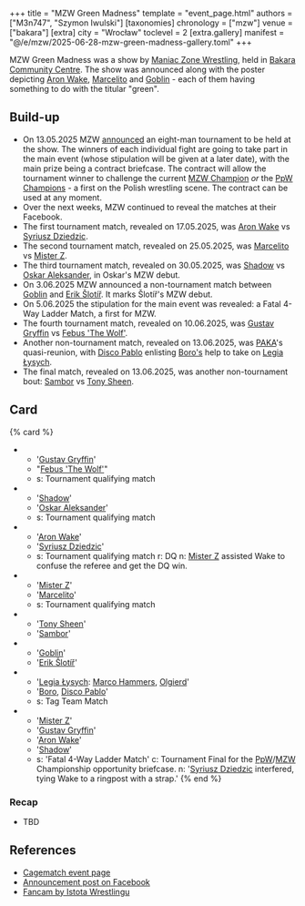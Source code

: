 +++
title = "MZW Green Madness"
template = "event_page.html"
authors = ["M3n747", "Szymon Iwulski"]
[taxonomies]
chronology = ["mzw"]
venue = ["bakara"]
[extra]
city = "Wrocław"
toclevel = 2
[extra.gallery]
manifest = "@/e/mzw/2025-06-28-mzw-green-madness-gallery.toml"
+++

MZW Green Madness was a show by [Maniac Zone Wrestling](@/o/mzw.md), held in [Bakara Community Centre](@/v/bakara.md).
The show was announced along with the poster depicting [Aron Wake](@/w/aron-wake.md), [Marcelito](@/w/marcelito.md) and [Goblin](@/w/goblin.md) - each of them having something to do with the titular "green".

## Build-up

* On 13.05.2025 MZW [announced][walizka] an eight-man tournament to be held at the show. The winners of each individual fight are going to take part in the main event (whose stipulation will be given at a later date), with the main prize being a contract briefcase. The contract will allow the tournament winner to challenge the current [MZW Champion](@/c/mzw-championship.md) _or_ the [PpW Champions](@/c/ppw-championship.md) - a first on the Polish wrestling scene. The contract can be used at any moment.
* Over the next weeks, MZW continued to reveal the matches at their Facebook.
* The first tournament match, revealed on 17.05.2025, was [Aron Wake](@/w/aron-wake.md) vs [Syriusz Dziedzic](@/w/dziedzic.md).
* The second tournament match, revealed on 25.05.2025, was [Marcelito](@/w/marcelito.md) vs [Mister Z](@/w/mister-z.md).
* The third tournament match, revealed on 30.05.2025, was [Shadow](@/w/shadow.md) vs [Oskar Aleksander](@/w/oskar-aleksander.md), in Oskar's MZW debut.
* On 3.06.2025 MZW announced a non-tournament match between [Goblin](@/w/goblin.md) and [Erik Šlotíř](@/w/erik-slotir.md). It marks Šlotíř's MZW debut.
* On 5.06.2025 the stipulation for the main event was revealed: a Fatal 4-Way Ladder Match, a first for MZW.
* The fourth tournament match, revealed on 10.06.2025, was [Gustav Gryffin](@/w/gustav-gryffin.md) vs [Febus 'The Wolf'](@/w/apollo-anderson.md).
* Another non-tournament match, revealed on 13.06.2025, was [PAKA](@/tt/paka.md)'s quasi-reunion, with [Disco Pablo](@/w/disco-pablo.md) enlisting [Boro's](@/w/boro.md) help to take on [Legia Łysych](@/tt/legia-lysych.md).
* The final match, revealed on 13.06.2025, was another non-tournament bout: [Sambor](@/w/sambor.md) vs [Tony Sheen](@/w/riverman.md).

## Card

{% card %}
- - '[Gustav Gryffin](@/w/gustav-gryffin.md)'
  - "[Febus 'The Wolf'](@/w/apollo-anderson.md)"
  - s: Tournament qualifying match
- - '[Shadow](@/w/shadow.md)'
  - '[Oskar Aleksander](@/w/oskar-aleksander.md)'
  - s: Tournament qualifying match
- - '[Aron Wake](@/w/aron-wake.md)'
  - '[Syriusz Dziedzic](@/w/dziedzic.md)'
  - s: Tournament qualifying match
    r: DQ
    n: [Mister Z](@/w/mister-z.md) assisted Wake to confuse the referee and get the DQ win.
- - '[Mister Z](@/w/mister-z.md)'
  - '[Marcelito](@/w/marcelito.md)'
  - s: Tournament qualifying match
- - '[Tony Sheen](@/w/riverman.md)'
  - '[Sambor](@/w/sambor.md)'
- - '[Goblin](@/w/goblin.md)'
  - '[Erik Šlotíř](@/w/erik-slotir.md)'
- - '[Legia Łysych](@/tt/legia-lysych.md): [Marco Hammers](@/w/marco-hammers.md), [Olgierd](@/w/olgierd.md)'
  - '[Boro](@/w/boro.md), [Disco Pablo](@/w/disco-pablo.md)'
  - s: Tag Team Match
- - '[Mister Z](@/w/mister-z.md)'
  - '[Gustav Gryffin](@/w/gustav-gryffin.md)'
  - '[Aron Wake](@/w/aron-wake.md)'
  - '[Shadow](@/w/shadow.md)'
  - s: 'Fatal 4-Way Ladder Match'
    c: Tournament Final for the [PpW](@/c/ppw-championship.md)/[MZW](@/c/mzw-championship.md) Championship opportunity briefcase.
    n: '[Syriusz Dziedzic](@/w/dziedzic.md) interfered, tying Wake to a ringpost with a strap.'
{% end %}

### Recap

* TBD

## References

* [Cagematch event page](https://www.cagematch.net/?id=1&nr=425355)
* [Announcement post on Facebook](https://www.facebook.com/photo/?fbid=1096604642497925&set=a.548442050647523)
* [Fancam by Istota Wrestlingu](https://www.youtube.com/watch?v=UBdHNIIgj-I&ab_channel=IstotaWrestlingu)

[walizka]: https://www.facebook.com/photo/?fbid=1108274157997640&set=a.548442050647523
